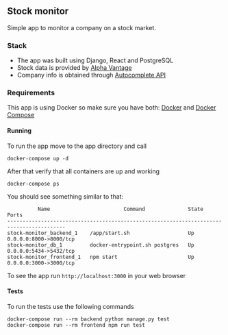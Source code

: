 ## Stock monitor

Simple app to monitor a company on a stock market.

### Stack

* The app was built using Django, React and PostgreSQL
* Stock data is provided by [Alpha Vantage](https://www.alphavantage.co/)
* Company info is obtained through [Autocomplete API](https://clearbit.com/docs#autocomplete-api) 

### Requirements

This app is using Docker so make sure you have both: [Docker](https://docs.docker.com/install/)
and [Docker Compose](https://docs.docker.com/compose/install/)

#### Running

To run the app move to the app directory and call

```docker-compose up -d```

After that verify that all containers are up and working

```docker-compose ps```

You should see something similar to that:

```
          Name                        Command              State           Ports         
-----------------------------------------------------------------------------------------
stock-monitor_backend_1    /app/start.sh                   Up      0.0.0.0:8000->8000/tcp
stock-monitor_db_1         docker-entrypoint.sh postgres   Up      0.0.0.0:5434->5432/tcp
stock-monitor_frontend_1   npm start                       Up      0.0.0.0:3000->3000/tcp
```

To see the app run `http://localhost:3000` in your web browser

#### Tests

To run the tests use the following commands

```
docker-compose run --rm backend python manage.py test
docker-compose run --rm frontend npm run test
```